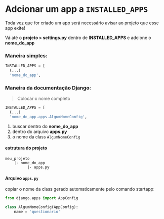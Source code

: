 # Adcionar um app a ```INSTALLED_APPS```

Toda vez que for criado um app será necessário avisar ao projeto que esse app exite!

Vá até o __projeto > settings.py__ dentro de __INSTALLED_APPS__ e adcione o __nome_do_app__

### Maneira simples:
```python
INSTALLED_APPS = [
  (...)
  'nome_do_app',
```

###  Maneira da documentação Django:
> Colocar o nome completo
```python
INSTALLED_APPS = [
  (...)
  'nome_do_app.apps.AlgumNomeConfig',
```

1.  buscar dentro do __nome_do_app__
2.  dentro do arquivo __apps.py__
3.  o nome da class ```AlgumNomeConfig```


#### estrutura do projeto
```terminal
meu_projeto
    |- nome_do_app
          |- apps.py
```
#### Arquivo ```apps.py ```
copiar o nome da class gerado automaticamente pelo comando startapp:

```python
from django.apps import AppConfig

class AlgumNomeConfig(AppConfig):
    name = 'questionario'
```
